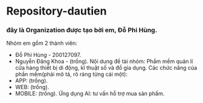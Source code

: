 # Repository-dautien
### đây là Organization được tạo bởi em, Đỗ Phi Hùng.
Nhóm em gồm 2 thành viên:
  - Đỗ Phi Hùng - 200127097.
  - Nguyễn Đăng Khoa - (trống).
Nội dung đề tài nhóm: Phầm mềm quản lí cửa hàng thiết bị di động, kĩ thuật số và đồ gia dụng.
Các chức năng của phần mềm(phải mô tả, rõ ràng từng cái một):
  - APP: (trống).
  - WEB: (trống).
  - MOBILE: (trống).
Ứng dụng AI: tư vấn hỗ trợ mua sản phẩm.
